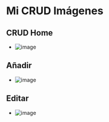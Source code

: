 # Mi CRUD Imágenes
## CRUD Home
- ![image](https://github.com/user-attachments/assets/57a21db7-e61f-43ff-9353-ccd08bed67bf)
## Añadir
- ![image](https://github.com/user-attachments/assets/66f84300-88ee-4127-af23-bd05b6297e76)
## Editar
- ![image](https://github.com/user-attachments/assets/66901852-c467-4393-8faa-60dd313cfe25)
